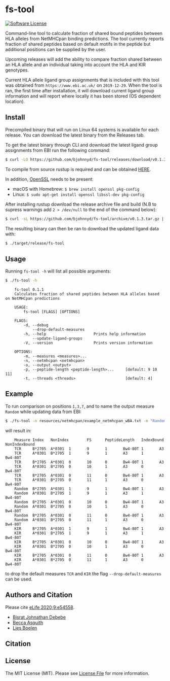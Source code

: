 # fs-tool 

[![Software License][ico-license]](LICENSE.md)

Command-line tool to calculate fraction of shared bound peptides between HLA alleles from NetMHCpan binding predictions.
The tool currently reports fraction of shared peptides based on default motifs in the peptide but additional positions can be supplied by the user.

Upcoming releases will add the ability to compare fraction shared between an HLA allele and an individual taking into account the HLA and KIR genotypes.

Current HLA allele ligand group assignments that is included with this tool was obtained from `https://www.ebi.ac.uk/` on `2019-12-29`.
When the tool is ran, the first time after installation, it will download current ligand group information and will report where locally it has been stored (OS dependent location).

## Install

Precompiled binary that will run on Linux 64 systems is available for each release. You can download the latest binary from the Releases tab.

To get the latest binary through CLI and download the latest ligand group assignments from EBI run the following command:

``` bash
$ curl -LO https://github.com/bjohnnyd/fs-tool/releases/download/v0.1.3/fs-tool && chmod +x fs-tool && ./fs-tool
```

To compile from source rustup is required and can be obtained [HERE](https://rustup.rs/).  

In addition, [OpenSSL](https://www.openssl.org) needs to be present:

 * macOS with Homebrew:
            ```
            $ brew install openssl pkg-config
            ``` 
 * Linux:
            ```
            $ sudo apt-get install openssl libssl-dev pkg-config
            ```


After installing rustup download the release archive file and build (N.B to supress warnings add `2 > /dev/null` to the end of the command below):

``` bash
$ curl -sL https://github.com/bjohnnyd/fs-tool/archive/v0.1.3.tar.gz |  tar xvz && cd fs-tool-0.1.3 && cargo build --release --bin fs-tool
```

The resulting binary can then be ran to download the updated ligand data with:

``` bash
$ ./target/release/fs-tool
```

## Usage

Running `fs-tool -h` will list all possible arguments:

``` bash
$ ./fs-tool -h
```

```
    fs-tool 0.1.1
    Calculates fraction of shared peptides between HLA alleles based on NetMHCpan predictions

    USAGE:
        fs-tool [FLAGS] [OPTIONS]

    FLAGS:
        -d, --debug
            --drop-default-measures
        -h, --help                     Prints help information
            --update-ligand-groups
        -V, --version                  Prints version information

    OPTIONS:
        -m, --measures <measures>...
        -n, --netmhcpan <netmhcpan>
        -o, --output <output>
        -p, --peptide-length <peptide-length>...     [default: 9 10 11]
        -t, --threads <threads>                      [default: 4]
```

## Example

To run comparison on positions `1,3,7`, and to name the output measure `Random` while updating data from EBI:

``` bash
$ ./fs-tool -n resources/netmhcpan/example_netmhcpan_wBA.txt -m "Random:1,3,7" --update-ligand-groups -o random_result.tsv
```

will result in:

```
    Measure Index   NonIndex        FS      PeptideLength   IndexBound      NonIndexBound
    TCR     B*2705  A*0301  1       9       1       Bw4-80T 1       A3
    TCR     A*0301  B*2705  1       9       1       A3      1       Bw4-80T
    TCR     B*2705  A*0301  0       10      0       Bw4-80T 1       A3
    TCR     A*0301  B*2705  0       10      1       A3      0       Bw4-80T
    TCR     B*2705  A*0301  0       11      0       Bw4-80T 1       A3
    TCR     A*0301  B*2705  0       11      1       A3      0       Bw4-80T
    Random  B*2705  A*0301  1       9       1       Bw4-80T 1       A3
    Random  A*0301  B*2705  1       9       1       A3      1       Bw4-80T
    Random  B*2705  A*0301  0       10      0       Bw4-80T 1       A3
    Random  A*0301  B*2705  0       10      1       A3      0       Bw4-80T
    Random  B*2705  A*0301  0       11      0       Bw4-80T 1       A3
    Random  A*0301  B*2705  0       11      1       A3      0       Bw4-80T
    KIR     B*2705  A*0301  1       9       1       Bw4-80T 1       A3
    KIR     A*0301  B*2705  1       9       1       A3      1       Bw4-80T
    KIR     B*2705  A*0301  0       10      0       Bw4-80T 1       A3
    KIR     A*0301  B*2705  0       10      1       A3      0       Bw4-80T
    KIR     B*2705  A*0301  0       11      0       Bw4-80T 1       A3
    KIR     A*0301  B*2705  0       11      1       A3      0       Bw4-80T
```

 to drop the default measures `TCR` and `KIR` the flag `--drop-default-measures` can be used.

## Authors and Citation

Please cite [eLife 2020;9:e54558](https://doi.org/10.7554/eLife.54558).

- [Bisrat Johnathan Debebe][link-author]
- [Becca Asquith][link-author1]
- [Lies Boelen][link-author2]

## Citation

## License

The MIT License (MIT). Please see [License File](LICENSE.md) for more information.

[ico-version]: https://img.shields.io/packagist/v/:vendor/fs-tool.svg?style=flat-square
[ico-license]: https://img.shields.io/badge/license-MIT-brightgreen.svg?style=flat-square
[ico-travis]: https://img.shields.io/travis/:vendor/fs-tool/master.svg?style=flat-square
[ico-scrutinizer]: https://img.shields.io/scrutinizer/coverage/g/:vendor/fs-tool.svg?style=flat-square
[ico-code-quality]: https://img.shields.io/scrutinizer/g/:vendor/fs-tool.svg?style=flat-square
[ico-downloads]: https://img.shields.io/packagist/dt/:vendor/fs-tool.svg?style=flat-square

[link-packagist]: https://packagist.org/packages/:vendor/fs-tool
[link-travis]: https://travis-ci.org/:vendor/fs-tool
[link-scrutinizer]: https://scrutinizer-ci.com/g/:vendor/fs-tool/code-structure
[link-code-quality]: https://scrutinizer-ci.com/g/:vendor/fs-tool
[link-downloads]: https://packagist.org/packages/:vendor/fs-tool
[link-author]: https://github.com/bjohnnyd
[link-author1]: https://github.com/becca-asquith
[link-author2]: https://github.com/liesb

